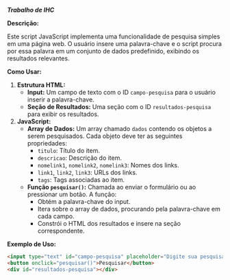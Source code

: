 ***Trabalho de IHC***

**Descrição:**

Este script JavaScript implementa uma funcionalidade de pesquisa simples em uma página web. O usuário insere uma palavra-chave e o script procura por essa palavra em um conjunto de dados predefinido, exibindo os resultados relevantes.

**Como Usar:**

1. **Estrutura HTML:**
   * **Input:** Um campo de texto com o ID `campo-pesquisa` para o usuário inserir a palavra-chave.
   * **Seção de Resultados:** Uma seção com o ID `resultados-pesquisa` para exibir os resultados.
2. **JavaScript:**
   * **Array de Dados:** Um array chamado `dados` contendo os objetos a serem pesquisados. Cada objeto deve ter as seguintes propriedades:
     * `titulo`: Título do item.
     * `descricao`: Descrição do item.
     * `nomelink1`, `nomelink2`, `nomelink3`: Nomes dos links.
     * `link1`, `link2`, `link3`: URLs dos links.
     * `tags`: Tags associadas ao item.
   * **Função `pesquisar()`:** Chamada ao enviar o formulário ou ao pressionar um botão. A função:
     * Obtém a palavra-chave do input.
     * Itera sobre o array de dados, procurando pela palavra-chave em cada campo.
     * Constrói o HTML dos resultados e insere na seção correspondente.

**Exemplo de Uso:**

```html
<input type="text" id="campo-pesquisa" placeholder="Digite sua pesquisa">
<button onclick="pesquisar()">Pesquisar</button>
<div id="resultados-pesquisa"></div>

